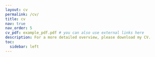 ```yaml
---
layout: cv
permalink: /cv/
title: cv
nav: true
nav_order: 5
cv_pdf: example_pdf.pdf # you can also use external links here
description: For a more detailed overview, please download my CV.
toc:
  sidebar: left
---
```

